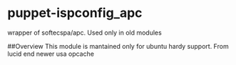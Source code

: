 puppet-ispconfig\_apc
====================

wrapper of softecspa/apc. Used only in old modules

##Overview
This module is mantained only for ubuntu hardy support. From lucid end newer usa opcache
